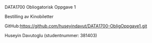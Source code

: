DATA1700 Obliogatorisk Oppgave 1

Bestilling av Kinobiletter

GitHub:https://github.com/huseyindavut/DATA1700-ObligOppgave1.git

Huseyin Davutoglu  (studentnummer: 381403)
